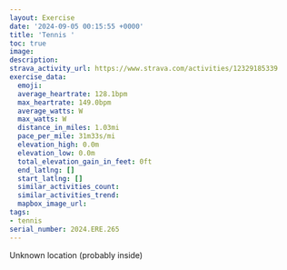 ```yaml
---
layout: Exercise
date: '2024-09-05 00:15:55 +0000'
title: 'Tennis '
toc: true
image:
description:
strava_activity_url: https://www.strava.com/activities/12329185339
exercise_data:
  emoji:
  average_heartrate: 128.1bpm
  max_heartrate: 149.0bpm
  average_watts: W
  max_watts: W
  distance_in_miles: 1.03mi
  pace_per_mile: 31m33s/mi
  elevation_high: 0.0m
  elevation_low: 0.0m
  total_elevation_gain_in_feet: 0ft
  end_latlng: []
  start_latlng: []
  similar_activities_count:
  similar_activities_trend:
  mapbox_image_url:
tags:
- tennis
serial_number: 2024.ERE.265
---
```

Unknown location (probably inside)

